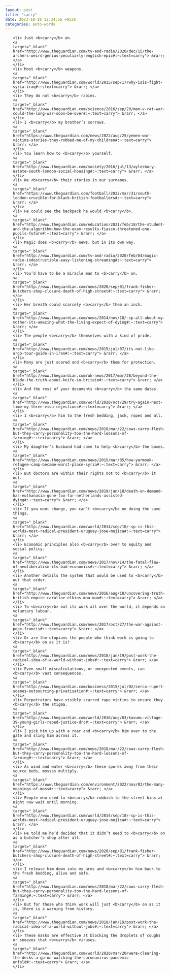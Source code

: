 ```yaml
---
layout: post
title: "carry"
date: 2023-10-10 12:34:56 +0530
categories: auto-words
---
```

<ol>

    <li> Just <b>carry</b> on.
    <a 
    target="_blank" 
    href="http://www.theguardian.com/tv-and-radio/2020/dec/15/the-archers-weird-genius-peculiarly-english-epic#:~:text=carry"> &rarr; </a>
    </li>
    <li> Most <b>carry</b> weapons.
    <a 
    target="_blank" 
    href="http://www.theguardian.com/world/2015/sep/17/why-isis-fight-syria-iraq#:~:text=carry"> &rarr; </a>
    </li>
    <li> They do not <b>carry</b> rabies.
    <a 
    target="_blank" 
    href="http://www.theguardian.com/science/2016/sep/20/man-v-rat-war-could-the-long-war-soon-be-over#:~:text=carry"> &rarr; </a>
    </li>
    <li> I <b>carry</b> my brother’s sorrows.
    <a 
    target="_blank" 
    href="https://www.theguardian.com/news/2022/aug/25/yemen-war-victims-stories-they-robbed-me-of-my-children#:~:text=carry"> &rarr; </a>
    </li>
    <li> You learn how to <b>carry</b> yourself.
    <a 
    target="_blank" 
    href="http://www.theguardian.com/society/2016/jul/13/aylesbury-estate-south-london-social-housing#:~:text=carry"> &rarr; </a>
    </li>
    <li> We <b>carry</b> their stories in our surnames.
    <a 
    target="_blank" 
    href="https://www.theguardian.com/football/2022/mar/31/south-london-crucible-for-black-british-footballers#:~:text=carry"> &rarr; </a>
    </li>
    <li> He could see the backpack he would <b>carry</b>.
    <a 
    target="_blank" 
    href="http://www.theguardian.com/education/2021/feb/18/the-student-and-the-algorithm-how-the-exam-results-fiasco-threatened-one-pupils-future#:~:text=carry"> &rarr; </a>
    </li>
    <li> Magic does <b>carry</b> news, but in its own way.
    <a 
    target="_blank" 
    href="http://www.theguardian.com/tv-and-radio/2020/feb/04/magic-radio-indestructible-easy-listening-streaming#:~:text=carry"> &rarr; </a>
    </li>
    <li> You’d have to be a miracle man to <b>carry</b> on.
    <a 
    target="_blank" 
    href="http://www.theguardian.com/news/2020/sep/01/frank-fisher-butchers-shop-closure-death-of-high-street#:~:text=carry"> &rarr; </a>
    </li>
    <li> Her breath could scarcely <b>carry</b> them an inch.
    <a 
    target="_blank" 
    href="http://www.theguardian.com/news/2014/nov/18/-sp-all-about-my-mother-its-amazing-what-the-living-expect-of-dying#:~:text=carry"> &rarr; </a>
    </li>
    <li> The people <b>carry</b> themselves with a kind of pride.
    <a 
    target="_blank" 
    href="http://www.theguardian.com/news/2015/jul/07/its-not-like-argo-tour-guide-in-iran#:~:text=carry"> &rarr; </a>
    </li>
    <li> Many are just scared and <b>carry</b> them for protection.
    <a 
    target="_blank" 
    href="http://www.theguardian.com/uk-news/2017/mar/28/beyond-the-blade-the-truth-about-knife-in-britain#:~:text=carry"> &rarr; </a>
    </li>
    <li> And the rest of your documents <b>carry</b> the same dates.
    <a 
    target="_blank" 
    href="http://www.theguardian.com/world/2020/oct/29/try-again-next-time-my-three-visa-rejections#:~:text=carry"> &rarr; </a>
    </li>
    <li> I <b>carry</b> him to the fresh bedding, jack, ropes and all.
    <a 
    target="_blank" 
    href="http://www.theguardian.com/news/2018/mar/22/cows-carry-flesh-but-they-carry-personality-too-the-hard-lessons-of-farming#:~:text=carry"> &rarr; </a>
    </li>
    <li> My daughter’s husband had come to help <b>carry</b> the boxes.
    <a 
    target="_blank" 
    href="http://www.theguardian.com/news/2015/mar/05/how-yarmouk-refugee-camp-became-worst-place-syria#:~:text=carry"> &rarr; </a>
    </li>
    <li> But doctors are within their rights not to <b>carry</b> it out.
    <a 
    target="_blank" 
    href="http://www.theguardian.com/news/2019/jan/18/death-on-demand-has-euthanasia-gone-too-far-netherlands-assisted-dying#:~:text=carry"> &rarr; </a>
    </li>
    <li> If you want change, you can’t <b>carry</b> on doing the same things.
    <a 
    target="_blank" 
    href="http://www.theguardian.com/world/2014/sep/18/-sp-is-this-worlds-most-radical-president-uruguay-jose-mujica#:~:text=carry"> &rarr; </a>
    </li>
    <li> Economic principles also <b>carry</b> over to equity and social policy.
    <a 
    target="_blank" 
    href="http://www.theguardian.com/news/2017/nov/14/the-fatal-flaw-of-neoliberalism-its-bad-economics#:~:text=carry"> &rarr; </a>
    </li>
    <li> Another details the system that would be used to <b>carry</b> out that order.
    <a 
    target="_blank" 
    href="http://www.theguardian.com/news/2016/aug/18/uncovering-truth-british-empire-caroline-elkins-mau-mau#:~:text=carry"> &rarr; </a>
    </li>
    <li> To <b>carry</b> out its work all over the world, it depends on voluntary labour.
    <a 
    target="_blank" 
    href="http://www.theguardian.com/news/2017/oct/27/the-war-against-pope-francis#:~:text=carry"> &rarr; </a>
    </li>
    <li> Or are the utopians the people who think work is going to <b>carry</b> on as it is?
    <a 
    target="_blank" 
    href="http://www.theguardian.com/news/2018/jan/19/post-work-the-radical-idea-of-a-world-without-jobs#:~:text=carry"> &rarr; </a>
    </li>
    <li> Even small miscalculations, or unexpected events, can <b>carry</b> vast consequences.
    <a 
    target="_blank" 
    href="http://www.theguardian.com/business/2015/jul/02/serco-rupert-soames-outsourcing-privatisation#:~:text=carry"> &rarr; </a>
    </li>
    <li> Perpetrators have visibly scarred rape victims to ensure they <b>carry</b> the stigma.
    <a 
    target="_blank" 
    href="http://www.theguardian.com/world/2016/aug/03/kavumu-village-39-young-girls-raped-justice-drc#:~:text=carry"> &rarr; </a>
    </li>
    <li> I pick him up with a roar and <b>carry</b> him over to the gate and sling him across it.
    <a 
    target="_blank" 
    href="http://www.theguardian.com/news/2018/mar/22/cows-carry-flesh-but-they-carry-personality-too-the-hard-lessons-of-farming#:~:text=carry"> &rarr; </a>
    </li>
    <li> As wind and water <b>carry</b> these spores away from their source beds, mosses multiply.
    <a 
    target="_blank" 
    href="https://www.theguardian.com/environment/2022/nov/03/the-many-meanings-of-moss#:~:text=carry"> &rarr; </a>
    </li>
    <li> People who used to <b>carry</b> rubbish to the street bins at night now wait until morning.
    <a 
    target="_blank" 
    href="http://www.theguardian.com/world/2014/sep/18/-sp-is-this-worlds-most-radical-president-uruguay-jose-mujica#:~:text=carry"> &rarr; </a>
    </li>
    <li> He told me he’d decided that it didn’t need to <b>carry</b> on as a butcher’s shop after all.
    <a 
    target="_blank" 
    href="http://www.theguardian.com/news/2020/sep/01/frank-fisher-butchers-shop-closure-death-of-high-street#:~:text=carry"> &rarr; </a>
    </li>
    <li> I release him down into my arms and <b>carry</b> him back to the fresh bedding, alive and safe.
    <a 
    target="_blank" 
    href="http://www.theguardian.com/news/2018/mar/22/cows-carry-flesh-but-they-carry-personality-too-the-hard-lessons-of-farming#:~:text=carry"> &rarr; </a>
    </li>
    <li> But for those who think work will just <b>carry</b> on as it is, there is a warning from history.
    <a 
    target="_blank" 
    href="http://www.theguardian.com/news/2018/jan/19/post-work-the-radical-idea-of-a-world-without-jobs#:~:text=carry"> &rarr; </a>
    </li>
    <li> These masks are effective at blocking the droplets of coughs or sneezes that <b>carry</b> viruses.
    <a 
    target="_blank" 
    href="http://www.theguardian.com/world/2020/mar/20/were-clearing-the-decks-a-gp-on-watching-the-coronavirus-pandemic-unfold#:~:text=carry"> &rarr; </a>
    </li>